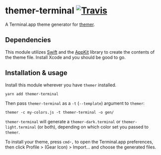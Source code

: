 # themer-terminal [![Travis](https://img.shields.io/travis/mjswensen/themer-terminal.svg)](https://travis-ci.org/mjswensen/themer-terminal)

A Terminal.app theme generator for [themer](https://github.com/mjswensen/themer).

## Dependencies

This module utilizes [Swift](https://swift.org/) and the [AppKit](https://developer.apple.com/reference/appkit) library to create the contents of the theme file. Install Xcode and you should be good to go.

## Installation & usage

Install this module wherever you have `themer` installed.

    yarn add themer-terminal

Then pass `themer-terminal` as a `-t` (`--template`) argument to `themer`:

    themer -c my-colors.js -t themer-terminal -o gen/

`themer-terminal` will generate a `themer-dark.terminal` or `themer-light.terminal` (or both), depending on which color set you passed to `themer`.

To install your theme, press `cmd`-`,` to open the Terminal.app preferences, then click Profile > (Gear Icon) > Import... and choose the generated files.
